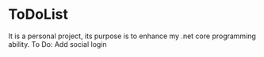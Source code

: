 # ToDoList
It is a personal project, its purpose is to enhance my .net core programming ability.
To Do:
Add social login
